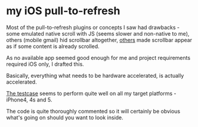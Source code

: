 # my iOS pull-to-refresh

Most of the pull-to-refresh plugins or concepts I saw had drawbacks - some emulated native scroll with JS (seems slower and non-native to me), others (mobile gmail) hid scrollbar altogether, <a href="http://cubiq.org/dropbox/iscroll4/examples/pull-to-refresh/">others</a> made scrollbar appear as if some content is already scrolled. 

As no available app seemed good enough for me and project requirements required iOS only, I drafted this.

Basically, everything what needs to be hardware accelerated, is actually accelerated.

<a href="http://sharovatov.ru/ptr/ptr.html">The testcase</a> seems to perform quite well on all my target platforms - iPhone4, 4s and 5.

The code is quite thoroughly commented so it will certainly be obvious what's going on should you want to look inside.